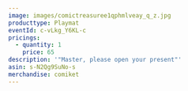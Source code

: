 ```yaml
---
image: images/comictreasuree1qphmlveay_q_z.jpg
producttype: Playmat
eventId: c-vLkg_Y6KL-c
pricings:
  - quantity: 1
    price: 65
description: '"Master, please open your present"'
asin: s-N2Qg9SuNo-s
merchandise: comiket
---
```

